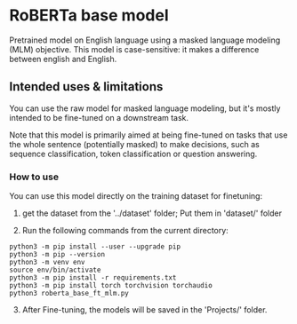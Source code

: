 # RoBERTa base model

Pretrained model on English language using a masked language modeling (MLM) objective. This model is case-sensitive: it
makes a difference between english and English.

## Intended uses & limitations

You can use the raw model for masked language modeling, but it's mostly intended to be fine-tuned on a downstream task.

Note that this model is primarily aimed at being fine-tuned on tasks that use the whole sentence (potentially masked)
to make decisions, such as sequence classification, token classification or question answering. 

### How to use

You can use this model directly on the training dataset for finetuning:

1. get the dataset from the '../dataset' folder; Put them in 'dataset/' folder

2. Run the following commands from the current directory:

```
python3 -m pip install --user --upgrade pip
python3 -m pip --version
python3 -m venv env
source env/bin/activate
python3 -m pip install -r requirements.txt
python3 -m pip install torch torchvision torchaudio
python3 roberta_base_ft_mlm.py
```

3. After Fine-tuning, the models will be saved in the 'Projects/' folder.